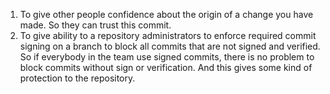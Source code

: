 1. To give other people confidence about the origin of a change you have made. So they can trust this commit.
2. To give ability to a repository administrators to enforce required commit signing on a branch to block all commits that are not signed and verified. So if everybody in the team use signed commits, there is no problem to block commits without sign or verification. And this gives some kind of protection to the repository.

